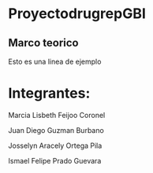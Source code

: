 # ProyectodrugrepGBI

## Marco teorico

Esto es una linea de ejemplo
# Integrantes: 

Marcia Lisbeth Feijoo Coronel

Juan Diego Guzman Burbano

Josselyn Aracely Ortega Pila

Ismael Felipe Prado Guevara
